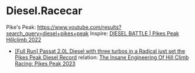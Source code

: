 # Diesel.Racecar
Pike's Peak: https://www.youtube.com/results?search_query=diesel+pikes+peak Inspire: [DIESEL BATTLE | Pikes Peak Hillclimb 2022](https://youtu.be/Ll7nprM1Z8Y)

- [[Full Run] Passat 2.0L Diesel with three turbos in a Radical just set the Pikes Peak Diesel Record](https://youtu.be/lmEvMhjyYZk)
relation: [The Insane Engineering Of Hill Climb Racing: Pikes Peak 2023](https://youtu.be/oMuGuUUXxNA)
